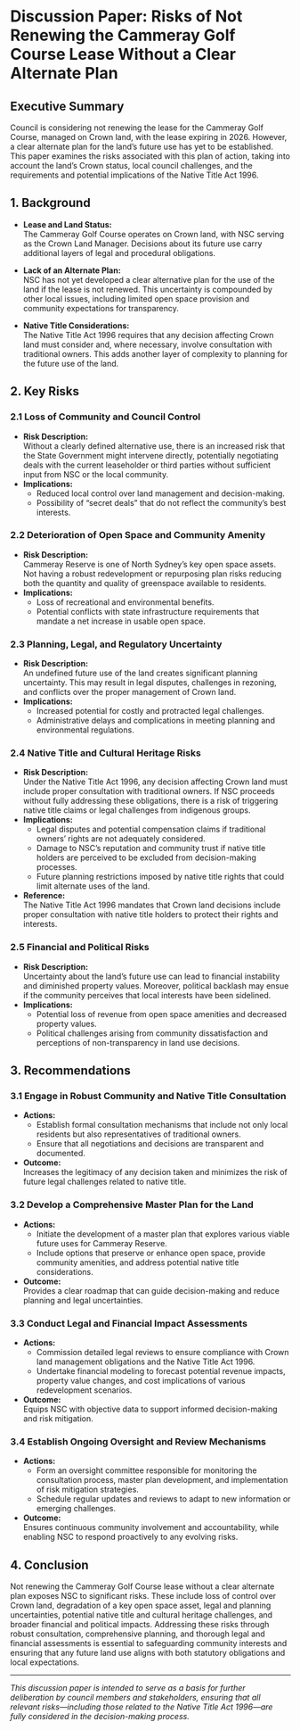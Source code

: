 # Discussion Paper: Risks of Not Renewing the Cammeray Golf Course Lease Without a Clear Alternate Plan

## Executive Summary
Council is considering not renewing the lease for the Cammeray Golf Course, managed on Crown land, with the lease expiring in 2026. However, a clear alternate plan for the land’s future use has yet to be established. This paper examines the risks associated with this plan of action, taking into account the land’s Crown status, local council challenges, and the requirements and potential implications of the Native Title Act 1996.

## 1. Background
- **Lease and Land Status:**  
  The Cammeray Golf Course operates on Crown land, with NSC serving as the Crown Land Manager. Decisions about its future use carry additional layers of legal and procedural obligations.

- **Lack of an Alternate Plan:**  
  NSC has not yet developed a clear alternative plan for the use of the land if the lease is not renewed. This uncertainty is compounded by other local issues, including limited open space provision and community expectations for transparency.

- **Native Title Considerations:**  
  The Native Title Act 1996 requires that any decision affecting Crown land must consider and, where necessary, involve consultation with traditional owners. This adds another layer of complexity to planning for the future use of the land.

## 2. Key Risks

### 2.1 Loss of Community and Council Control
- **Risk Description:**  
  Without a clearly defined alternative use, there is an increased risk that the State Government might intervene directly, potentially negotiating deals with the current leaseholder or third parties without sufficient input from NSC or the local community.
- **Implications:**  
  - Reduced local control over land management and decision-making.
  - Possibility of “secret deals” that do not reflect the community’s best interests.

### 2.2 Deterioration of Open Space and Community Amenity
- **Risk Description:**  
  Cammeray Reserve is one of North Sydney’s key open space assets. Not having a robust redevelopment or repurposing plan risks reducing both the quantity and quality of greenspace available to residents.
- **Implications:**  
  - Loss of recreational and environmental benefits.
  - Potential conflicts with state infrastructure requirements that mandate a net increase in usable open space.
  
### 2.3 Planning, Legal, and Regulatory Uncertainty
- **Risk Description:**  
  An undefined future use of the land creates significant planning uncertainty. This may result in legal disputes, challenges in rezoning, and conflicts over the proper management of Crown land.
- **Implications:**  
  - Increased potential for costly and protracted legal challenges.
  - Administrative delays and complications in meeting planning and environmental regulations.

### 2.4 Native Title and Cultural Heritage Risks
- **Risk Description:**  
  Under the Native Title Act 1996, any decision affecting Crown land must include proper consultation with traditional owners. If NSC proceeds without fully addressing these obligations, there is a risk of triggering native title claims or legal challenges from indigenous groups.
- **Implications:**  
  - Legal disputes and potential compensation claims if traditional owners’ rights are not adequately considered.
  - Damage to NSC’s reputation and community trust if native title holders are perceived to be excluded from decision-making processes.
  - Future planning restrictions imposed by native title rights that could limit alternate uses of the land.
- **Reference:**  
  The Native Title Act 1996 mandates that Crown land decisions include proper consultation with native title holders to protect their rights and interests.

### 2.5 Financial and Political Risks
- **Risk Description:**  
  Uncertainty about the land’s future use can lead to financial instability and diminished property values. Moreover, political backlash may ensue if the community perceives that local interests have been sidelined.
- **Implications:**  
  - Potential loss of revenue from open space amenities and decreased property values.
  - Political challenges arising from community dissatisfaction and perceptions of non-transparency in land use decisions.

## 3. Recommendations

### 3.1 Engage in Robust Community and Native Title Consultation
- **Actions:**  
  - Establish formal consultation mechanisms that include not only local residents but also representatives of traditional owners.
  - Ensure that all negotiations and decisions are transparent and documented.
- **Outcome:**  
  Increases the legitimacy of any decision taken and minimizes the risk of future legal challenges related to native title.

### 3.2 Develop a Comprehensive Master Plan for the Land
- **Actions:**  
  - Initiate the development of a master plan that explores various viable future uses for Cammeray Reserve.
  - Include options that preserve or enhance open space, provide community amenities, and address potential native title considerations.
- **Outcome:**  
  Provides a clear roadmap that can guide decision-making and reduce planning and legal uncertainties.

### 3.3 Conduct Legal and Financial Impact Assessments
- **Actions:**  
  - Commission detailed legal reviews to ensure compliance with Crown land management obligations and the Native Title Act 1996.
  - Undertake financial modeling to forecast potential revenue impacts, property value changes, and cost implications of various redevelopment scenarios.
- **Outcome:**  
  Equips NSC with objective data to support informed decision-making and risk mitigation.

### 3.4 Establish Ongoing Oversight and Review Mechanisms
- **Actions:**  
  - Form an oversight committee responsible for monitoring the consultation process, master plan development, and implementation of risk mitigation strategies.
  - Schedule regular updates and reviews to adapt to new information or emerging challenges.
- **Outcome:**  
  Ensures continuous community involvement and accountability, while enabling NSC to respond proactively to any evolving risks.

## 4. Conclusion
Not renewing the Cammeray Golf Course lease without a clear alternate plan exposes NSC to significant risks. These include loss of control over Crown land, degradation of a key open space asset, legal and planning uncertainties, potential native title and cultural heritage challenges, and broader financial and political impacts. Addressing these risks through robust consultation, comprehensive planning, and thorough legal and financial assessments is essential to safeguarding community interests and ensuring that any future land use aligns with both statutory obligations and local expectations.

---

*This discussion paper is intended to serve as a basis for further deliberation by council members and stakeholders, ensuring that all relevant risks—including those related to the Native Title Act 1996—are fully considered in the decision-making process.*
